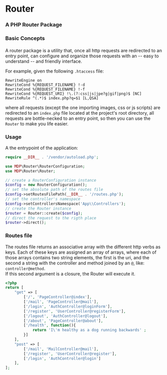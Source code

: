 # Router

### A PHP Router Package
####
### Basic Concepts
####
A router package is a utility that, once all http requests are redirected to an entry point, can configure and organize those requests with an -- easy to understand -- and friendly interface.

For example, given the following `.htaccess` file:
```apacheconf
RewriteEngine on
RewriteCond %{REQUEST_FILENAME} !-d
RewriteCond %{REQUEST_FILENAME} !-f
RewriteCond %{REQUEST_URI} !\.(?:css|js|jpe?g|gif|png)$ [NC]
RewriteRule ^(.*)$ index.php?q=$1 [L,QSA]
```
where all requests (except the one importing images, css or js scripts) are redirected to an `index.php` file located at the project's root directory, all requests are bottle-necked to an entry point, so then you can use the `Router` to make you life easier. 

### Usage
A the entrypoint of the application: 
```php
require __DIR__ . '/vendor/autoload.php';

use MDP\Router\RouterConfiguration;
use MDP\Router\Router;

// create a RouterConfiguration instance
$config = new RouterConfiguration();
// set the absolute path of the routes file
$config->setRoutesFilePath(__DIR__ . '/routes.php');
// set the controller's namespace
$config->setControllersNamespace('App\\Controllers');
// create the Router instance
$router = Router::create($config);
// direct the request to the rigth place
$router->direct();
```

### Routes file
The routes file returns an associative array with the different http verbs as keys. Each of these keys are assigned an array of arrays, where each of those arrays contains two string elements, the first is the uri, and the second a string with the controller and method joined by an `@`, like: `controller@method`.   
If this second argument is a closure, the Router will execute it.
```php
<?php
return [
    "get" => [
        ['/', 'PageController@index'],
        ['/mail', 'PageController@mail'],
        ['/login', 'AuthController@loginForm'],
        ['/register', 'UserController@registerForm'],
        ['/logout', 'AuthController@logout'],
        ['/about', 'PageController@about'],
        ['/health', function(){
            return 'I\'m healthy as a dog running backwards' ;
        }]
    ],
    "post" => [
        ['/mail', 'MailController@mail'],
        ['/register', 'UserController@register'],
        ['/login', 'AuthController@login']
    ],
];
```